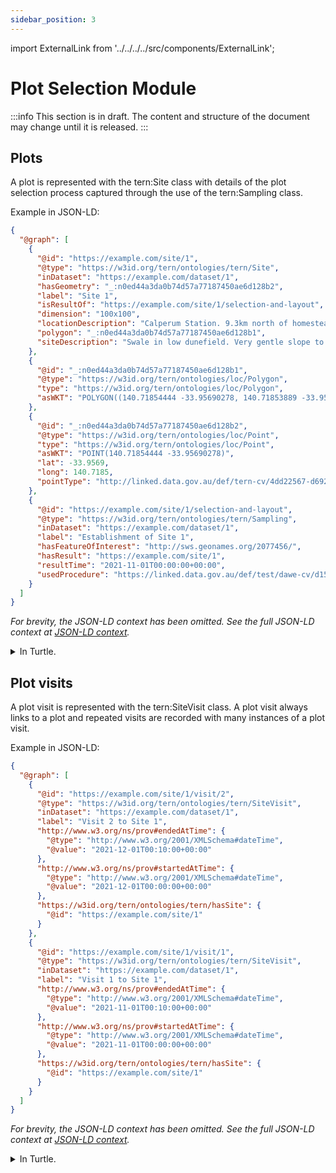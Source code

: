 ```yaml
---
sidebar_position: 3
---
```


import ExternalLink from '../../../../src/components/ExternalLink';

# Plot Selection Module

:::info
This section is in draft. The content and structure of the document may change until it is released.
:::

## Plots

A plot is represented with the <ExternalLink href="https://w3id.org/tern/ontologies/tern/Site">tern:Site</ExternalLink> class with details of the plot selection process captured through the use of the <ExternalLink href="https://w3id.org/tern/ontologies/tern/Sampling">tern:Sampling</ExternalLink> class.

Example in JSON-LD:

```json
{
  "@graph": [
    {
      "@id": "https://example.com/site/1",
      "@type": "https://w3id.org/tern/ontologies/tern/Site",
      "inDataset": "https://example.com/dataset/1",
      "hasGeometry": "_:n0ed44a3da0b74d57a77187450ae6d128b2",
      "label": "Site 1",
      "isResultOf": "https://example.com/site/1/selection-and-layout",
      "dimension": "100x100",
      "locationDescription": "Calperum Station. 9.3km north of homestead. 24km north of Renmark",
      "polygon": "_:n0ed44a3da0b74d57a77187450ae6d128b1",
      "siteDescription": "Swale in low dunefield. Very gentle slope to the north. Northern edge is just on the edge of dune slope. Fire- south east corner was burnt in January 2014. Rest of the site is long unburnt. Fire has come in 30m at the south east corner. Some scattered surface strew- limestone but low cover. Introduced plant effect is minimal- none noted. Homogeneity- community is contained to the plot at the moment due to effect of fire. Some Eucalyptus gracilis close to the road have been cut for timber but have long regenerated."
    },
    {
      "@id": "_:n0ed44a3da0b74d57a77187450ae6d128b1",
      "@type": "https://w3id.org/tern/ontologies/loc/Polygon",
      "type": "https://w3id.org/tern/ontologies/loc/Polygon",
      "asWKT": "POLYGON((140.71854444 -33.95690278, 140.71853889 -33.95601667, 140.71963056 -33.95600556, 140.71962778 -33.95690556, 140.71854444 -33.95690278))"
    },
    {
      "@id": "_:n0ed44a3da0b74d57a77187450ae6d128b2",
      "@type": "https://w3id.org/tern/ontologies/loc/Point",
      "type": "https://w3id.org/tern/ontologies/loc/Point",
      "asWKT": "POINT(140.71854444 -33.95690278)",
      "lat": -33.9569,
      "long": 140.7185,
      "pointType": "http://linked.data.gov.au/def/tern-cv/4dd22567-d692-44e7-b29d-b80eaff829dc"
    },
    {
      "@id": "https://example.com/site/1/selection-and-layout",
      "@type": "https://w3id.org/tern/ontologies/tern/Sampling",
      "inDataset": "https://example.com/dataset/1",
      "label": "Establishment of Site 1",
      "hasFeatureOfInterest": "http://sws.geonames.org/2077456/",
      "hasResult": "https://example.com/site/1",
      "resultTime": "2021-11-01T00:00:00+00:00",
      "usedProcedure": "https://linked.data.gov.au/def/test/dawe-cv/d15d05db-5007-411e-b257-105ef4f76821"
    }
  ]
}
```

_For brevity, the JSON-LD context has been omitted. See the full JSON-LD context at [JSON-LD context](/information-models/tern-ontology/dev-guide/json-ld-context)._

<details>
    <summary>In Turtle.</summary>

<p>

```
@prefix tern: <https://w3id.org/tern/ontologies/tern/> .
@prefix tern-loc: <https://w3id.org/tern/ontologies/loc/> .
@prefix rdfs: <http://www.w3.org/2000/01/rdf-schema#> .
@prefix dcterms: <http://purl.org/dc/terms/> .
@prefix xsd: <http://www.w3.org/2001/XMLSchema#> .
@prefix geosparql: <http://www.opengis.net/ont/geosparql#> .
@prefix geo: <http://www.w3.org/2003/01/geo/wgs84_pos#> .
@prefix sosa: <http://www.w3.org/ns/sosa/> .
@prefix void: <http://rdfs.org/ns/void#> .
@prefix prov: <http://www.w3.org/ns/prov#> .

<https://example.com/site/1> a tern:Site ;
    rdfs:label "Site 1" ;
    tern:dimension "100x100" ;
    tern:locationDescription "Calperum Station. 9.3km north of homestead. 24km north of Renmark" ;
    tern:siteDescription "Swale in low dunefield. Very gentle slope to the north. Northern edge is just on the edge of dune slope. Fire- south east corner was burnt in January 2014. Rest of the site is long unburnt. Fire has come in 30m at the south east corner. Some scattered surface strew- limestone but low cover. Introduced plant effect is minimal- none noted. Homogeneity- community is contained to the plot at the moment due to effect of fire. Some Eucalyptus gracilis close to the road have been cut for timber but have long regenerated." ;
    tern:polygon [
        a tern-loc:Polygon ;
        dcterms:type tern-loc:Polygon ;
        geosparql:asWKT "POLYGON((140.71854444 -33.95690278, 140.71853889 -33.95601667, 140.71963056 -33.95600556, 140.71962778 -33.95690556, 140.71854444 -33.95690278))"^^<http://www.opengis.net/ont/geosparql#wktLiteral> ;
    ] ;
    geosparql:hasGeometry [
        a tern-loc:Point ;
        dcterms:type tern-loc:Point ;
        geosparql:asWKT "POINT(140.71854444 -33.95690278)"^^<http://www.opengis.net/ont/geosparql#wktLiteral> ;
        geo:lat "-3.39569e+01"^^xsd:double ;
        geo:long "1.407185e+02"^^xsd:double ;
        tern-loc:pointType <http://linked.data.gov.au/def/tern-cv/4dd22567-d692-44e7-b29d-b80eaff829dc> ;
    ] ;
    sosa:isResultOf <https://example.com/site/1/selection-and-layout> ;
    void:inDataset <https://example.com/dataset/1> ;
.

<https://example.com/site/1/selection-and-layout> a tern:Sampling ;
    rdfs:label "Establishment of Site 1" ;
    sosa:hasFeatureOfInterest <http://sws.geonames.org/2077456/> ;
    sosa:hasResult <https://example.com/site/1> ;
    sosa:resultTime "2021-11-01T00:00:00Z"^^xsd:dateTime ;
    sosa:usedProcedure <https://linked.data.gov.au/def/test/dawe-cv/d15d05db-5007-411e-b257-105ef4f76821> ;
    void:inDataset <https://example.com/dataset/1> ;
.
```

</p>
    
</details>

## Plot visits

A plot visit is represented with the <ExternalLink href="https://w3id.org/tern/ontologies/tern/SiteVisit">tern:SiteVisit</ExternalLink> class. A plot visit always links to a plot and repeated visits are recorded with many instances of a plot visit.

Example in JSON-LD:

```json
{
  "@graph": [
    {
      "@id": "https://example.com/site/1/visit/2",
      "@type": "https://w3id.org/tern/ontologies/tern/SiteVisit",
      "inDataset": "https://example.com/dataset/1",
      "label": "Visit 2 to Site 1",
      "http://www.w3.org/ns/prov#endedAtTime": {
        "@type": "http://www.w3.org/2001/XMLSchema#dateTime",
        "@value": "2021-12-01T00:10:00+00:00"
      },
      "http://www.w3.org/ns/prov#startedAtTime": {
        "@type": "http://www.w3.org/2001/XMLSchema#dateTime",
        "@value": "2021-12-01T00:00:00+00:00"
      },
      "https://w3id.org/tern/ontologies/tern/hasSite": {
        "@id": "https://example.com/site/1"
      }
    },
    {
      "@id": "https://example.com/site/1/visit/1",
      "@type": "https://w3id.org/tern/ontologies/tern/SiteVisit",
      "inDataset": "https://example.com/dataset/1",
      "label": "Visit 1 to Site 1",
      "http://www.w3.org/ns/prov#endedAtTime": {
        "@type": "http://www.w3.org/2001/XMLSchema#dateTime",
        "@value": "2021-11-01T00:10:00+00:00"
      },
      "http://www.w3.org/ns/prov#startedAtTime": {
        "@type": "http://www.w3.org/2001/XMLSchema#dateTime",
        "@value": "2021-11-01T00:00:00+00:00"
      },
      "https://w3id.org/tern/ontologies/tern/hasSite": {
        "@id": "https://example.com/site/1"
      }
    }
  ]
}
```

_For brevity, the JSON-LD context has been omitted. See the full JSON-LD context at [JSON-LD context](/information-models/tern-ontology/dev-guide/json-ld-context)._

<details>
    <summary>In Turtle.</summary>

<p>

```
@prefix tern: <https://w3id.org/tern/ontologies/tern/> .
@prefix tern-loc: <https://w3id.org/tern/ontologies/loc/> .
@prefix rdfs: <http://www.w3.org/2000/01/rdf-schema#> .
@prefix dcterms: <http://purl.org/dc/terms/> .
@prefix xsd: <http://www.w3.org/2001/XMLSchema#> .
@prefix geosparql: <http://www.opengis.net/ont/geosparql#> .
@prefix geo: <http://www.w3.org/2003/01/geo/wgs84_pos#> .
@prefix sosa: <http://www.w3.org/ns/sosa/> .
@prefix void: <http://rdfs.org/ns/void#> .
@prefix prov: <http://www.w3.org/ns/prov#> .

<https://example.com/site/1/visit/1> a tern:SiteVisit ;
    rdfs:label "Visit 1 to Site 1" ;
    void:inDataset <https://example.com/dataset/1> ;
    prov:startedAtTime "2021-11-01T00:00:00Z"^^xsd:dateTime ;
    prov:endedAtTime "2021-11-01T00:10:00Z"^^xsd:dateTime ;
    tern:hasSite <https://example.com/site/1> ;
.

<https://example.com/site/1/visit/2> a tern:SiteVisit ;
    rdfs:label "Visit 2 to Site 1" ;
    void:inDataset <https://example.com/dataset/1> ;
    prov:startedAtTime "2021-12-01T00:00:00Z"^^xsd:dateTime ;
    prov:endedAtTime "2021-12-01T00:10:00Z"^^xsd:dateTime ;
    tern:hasSite <https://example.com/site/1> ;
.
```

</p>
    
</details>
